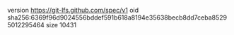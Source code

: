 version https://git-lfs.github.com/spec/v1
oid sha256:6369f96d9024556bddef591b618a8194e35638becb8dd7ceba85295012295464
size 10431
